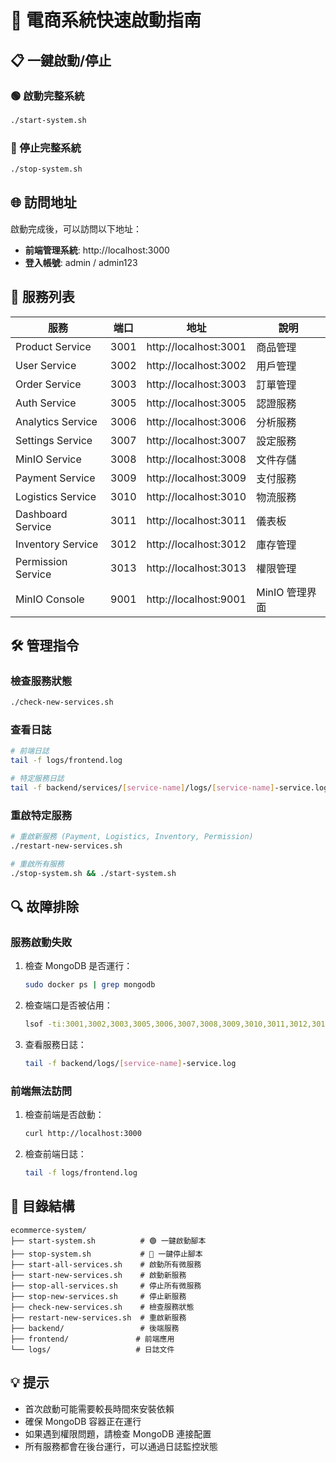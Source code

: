 # 🚀 電商系統快速啟動指南

## 📋 一鍵啟動/停止

### 🟢 啟動完整系統
```bash
./start-system.sh
```

### 🔴 停止完整系統
```bash
./stop-system.sh
```

## 🌐 訪問地址

啟動完成後，可以訪問以下地址：

- **前端管理系統**: http://localhost:3000
- **登入帳號**: admin / admin123

## 🔧 服務列表

| 服務 | 端口 | 地址 | 說明 |
|------|------|------|------|
| Product Service | 3001 | http://localhost:3001 | 商品管理 |
| User Service | 3002 | http://localhost:3002 | 用戶管理 |
| Order Service | 3003 | http://localhost:3003 | 訂單管理 |
| Auth Service | 3005 | http://localhost:3005 | 認證服務 |
| Analytics Service | 3006 | http://localhost:3006 | 分析服務 |
| Settings Service | 3007 | http://localhost:3007 | 設定服務 |
| MinIO Service | 3008 | http://localhost:3008 | 文件存儲 |
| Payment Service | 3009 | http://localhost:3009 | 支付服務 |
| Logistics Service | 3010 | http://localhost:3010 | 物流服務 |
| Dashboard Service | 3011 | http://localhost:3011 | 儀表板 |
| Inventory Service | 3012 | http://localhost:3012 | 庫存管理 |
| Permission Service | 3013 | http://localhost:3013 | 權限管理 |
| MinIO Console | 9001 | http://localhost:9001 | MinIO 管理界面 |

## 🛠️ 管理指令

### 檢查服務狀態
```bash
./check-new-services.sh
```

### 查看日誌
```bash
# 前端日誌
tail -f logs/frontend.log

# 特定服務日誌
tail -f backend/services/[service-name]/logs/[service-name]-service.log
```

### 重啟特定服務
```bash
# 重啟新服務 (Payment, Logistics, Inventory, Permission)
./restart-new-services.sh

# 重啟所有服務
./stop-system.sh && ./start-system.sh
```

## 🔍 故障排除

### 服務啟動失敗
1. 檢查 MongoDB 是否運行：
   ```bash
   sudo docker ps | grep mongodb
   ```

2. 檢查端口是否被佔用：
   ```bash
   lsof -ti:3001,3002,3003,3005,3006,3007,3008,3009,3010,3011,3012,3013
   ```

3. 查看服務日誌：
   ```bash
   tail -f backend/logs/[service-name]-service.log
   ```

### 前端無法訪問
1. 檢查前端是否啟動：
   ```bash
   curl http://localhost:3000
   ```

2. 檢查前端日誌：
   ```bash
   tail -f logs/frontend.log
   ```

## 📁 目錄結構

```
ecommerce-system/
├── start-system.sh          # 🟢 一鍵啟動腳本
├── stop-system.sh           # 🔴 一鍵停止腳本
├── start-all-services.sh    # 啟動所有微服務
├── start-new-services.sh    # 啟動新服務
├── stop-all-services.sh     # 停止所有微服務
├── stop-new-services.sh     # 停止新服務
├── check-new-services.sh    # 檢查服務狀態
├── restart-new-services.sh  # 重啟新服務
├── backend/                 # 後端服務
├── frontend/               # 前端應用
└── logs/                   # 日誌文件
```

## 💡 提示

- 首次啟動可能需要較長時間來安裝依賴
- 確保 MongoDB 容器正在運行
- 如果遇到權限問題，請檢查 MongoDB 連接配置
- 所有服務都會在後台運行，可以通過日誌監控狀態
